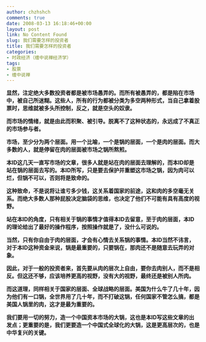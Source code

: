 ```yaml
---
author: chzhshch
comments: true
date: 2008-03-13 16:18:46+00:00
layout: post
link: No Content Found
slug: 我们需要怎样的投资者
title: 我们需要怎样的投资者
categories:
- 时政经济（缠中说禅经济学）
tags:
- 股票
- 缠中说禅
---
```


			

**显然，注定绝大多数投资者都是被市场愚弄的。而所有被愚弄的，都是陷在市场中，被自己所迷糊。这些人，所有的行为都被分类为多空两种形式，当自己拿着股票时，思维就被多头所控制，反之，就是空头的奴隶。**

**而市场的情绪，就是由此而积聚、被引导。脱离不了这种状态的，永远成了不真正的市场参与者。**

**市场，至少分为两个层面。用一个比喻，一个是锅的层面，一个是肉的层面。而大多数的人，就是停留在肉的层面被市场之锅所熬煎。**

**本ID这几天一直写市场的文章，很多人就是站在肉的层面去理解的，而本ID却是站在锅的层面去写的。本ID所写，只是要去保护并重塑这市场之锅，因为肉可以烂，但锅不可以，否则将是致命的。**

**这种致命，不是说将让谁亏多少钱，这关系着国家的前途，这和肉的多空毫无关系。而绝大多数人那种屁股决定脑袋的思维，也决定了他们不可能有具有高度的视野。**

**站在本ID的角度，只有相关于锅的事情才值得本ID去留意，至于肉的层面，本ID的理论给出了最好的操作程序，按照操作就是了，没什么可说的。**

**当然，只有你自由于肉的层面，才会有心情去关系锅的事情。本ID当然不讳言，对于本ID这种资金来说，锅是最重要的，只要锅在，那肉还不是随意去玩弄的对象。**

**因此，对于一般的投资者来，首先要从肉的层次上自由，要你去肉别人，而不是相反。但这还不够，应该培养更高的视野，没有大的视野，最终还是被别人所肉。**

**而这道理，同样相关于国家的层面、全球战略的层面。美国为什么牛了几十年，因为他们有一口锅，全世界用了几十年，而不打破这锅，任何国家不管怎么搞，都是美国人锅里的肉，这才是最为重要的。**

**我们要用一切的努力，造一个中国资本市场的大锅，这也是本ID写这些文章的出发点；更重要的是，我们更要造一个中国式全球化的大锅，这是更高层次的，也是中华复兴的关键。**

